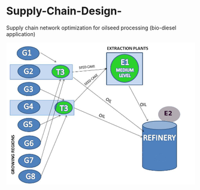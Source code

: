 # Supply-Chain-Design-
Supply chain network optimization for oilseed processing (bio-diesel application)  


![output](https://github.com/vinaychourasiya/Supply-Chain-Design-/blob/main/ol1.jpg)
